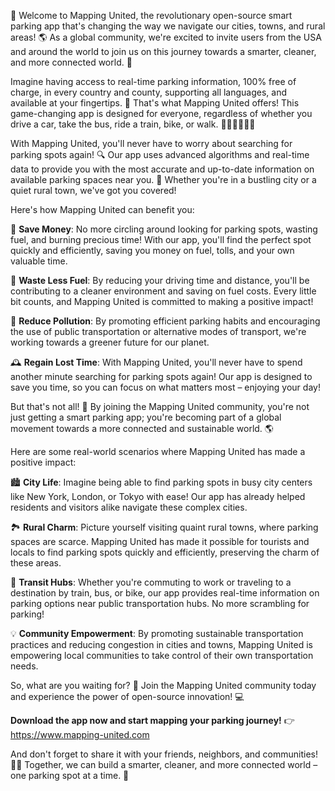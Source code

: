 🚀 Welcome to Mapping United, the revolutionary open-source smart parking app that's changing the way we navigate our cities, towns, and rural areas! 🌎 As a global community, we're excited to invite users from the USA and around the world to join us on this journey towards a smarter, cleaner, and more connected world. 💪

Imagine having access to real-time parking information, 100% free of charge, in every country and county, supporting all languages, and available at your fingertips. 📱 That's what Mapping United offers! This game-changing app is designed for everyone, regardless of whether you drive a car, take the bus, ride a train, bike, or walk. 🚌🚂🚴‍♀️🏃‍♂️

With Mapping United, you'll never have to worry about searching for parking spots again! 🔍 Our app uses advanced algorithms and real-time data to provide you with the most accurate and up-to-date information on available parking spaces near you. 📍 Whether you're in a bustling city or a quiet rural town, we've got you covered!

Here's how Mapping United can benefit you:

💸 **Save Money**: No more circling around looking for parking spots, wasting fuel, and burning precious time! With our app, you'll find the perfect spot quickly and efficiently, saving you money on fuel, tolls, and your own valuable time.

🌟 **Waste Less Fuel**: By reducing your driving time and distance, you'll be contributing to a cleaner environment and saving on fuel costs. Every little bit counts, and Mapping United is committed to making a positive impact!

🌈 **Reduce Pollution**: By promoting efficient parking habits and encouraging the use of public transportation or alternative modes of transport, we're working towards a greener future for our planet.

🕰️ **Regain Lost Time**: With Mapping United, you'll never have to spend another minute searching for parking spots again! Our app is designed to save you time, so you can focus on what matters most – enjoying your day!

But that's not all! 🤯 By joining the Mapping United community, you're not just getting a smart parking app; you're becoming part of a global movement towards a more connected and sustainable world. 🌎

Here are some real-world scenarios where Mapping United has made a positive impact:

🏙️ **City Life**: Imagine being able to find parking spots in busy city centers like New York, London, or Tokyo with ease! Our app has already helped residents and visitors alike navigate these complex cities.

🏞️ **Rural Charm**: Picture yourself visiting quaint rural towns, where parking spaces are scarce. Mapping United has made it possible for tourists and locals to find parking spots quickly and efficiently, preserving the charm of these areas.

🚂 **Transit Hubs**: Whether you're commuting to work or traveling to a destination by train, bus, or bike, our app provides real-time information on parking options near public transportation hubs. No more scrambling for parking!

💡 **Community Empowerment**: By promoting sustainable transportation practices and reducing congestion in cities and towns, Mapping United is empowering local communities to take control of their own transportation needs.

So, what are you waiting for? 🤔 Join the Mapping United community today and experience the power of open-source innovation! 💻

**Download the app now and start mapping your parking journey!** 👉 https://www.mapping-united.com

And don't forget to share it with your friends, neighbors, and communities! 📱💬 Together, we can build a smarter, cleaner, and more connected world – one parking spot at a time. 🌟